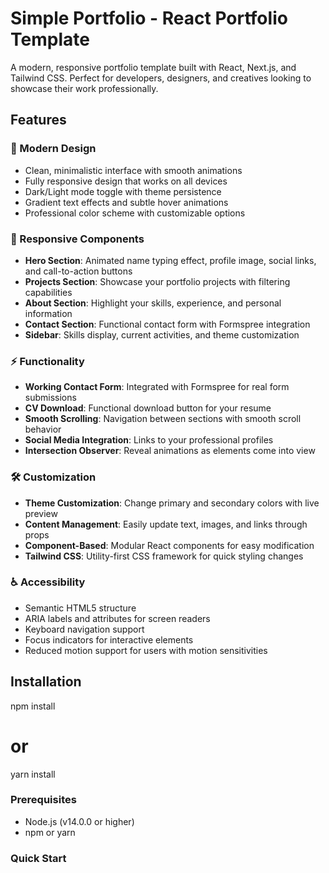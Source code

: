 # Simple Portfolio - React Portfolio Template

A modern, responsive portfolio template built with React, Next.js, and Tailwind CSS. Perfect for developers, designers, and creatives looking to showcase their work professionally.

## Features

### 🎨 Modern Design
- Clean, minimalistic interface with smooth animations
- Fully responsive design that works on all devices
- Dark/Light mode toggle with theme persistence
- Gradient text effects and subtle hover animations
- Professional color scheme with customizable options

### 📱 Responsive Components
- **Hero Section**: Animated name typing effect, profile image, social links, and call-to-action buttons
- **Projects Section**: Showcase your portfolio projects with filtering capabilities
- **About Section**: Highlight your skills, experience, and personal information
- **Contact Section**: Functional contact form with Formspree integration
- **Sidebar**: Skills display, current activities, and theme customization

### ⚡ Functionality
- **Working Contact Form**: Integrated with Formspree for real form submissions
- **CV Download**: Functional download button for your resume
- **Smooth Scrolling**: Navigation between sections with smooth scroll behavior
- **Social Media Integration**: Links to your professional profiles
- **Intersection Observer**: Reveal animations as elements come into view

### 🛠️ Customization
- **Theme Customization**: Change primary and secondary colors with live preview
- **Content Management**: Easily update text, images, and links through props
- **Component-Based**: Modular React components for easy modification
- **Tailwind CSS**: Utility-first CSS framework for quick styling changes

### ♿ Accessibility
- Semantic HTML5 structure
- ARIA labels and attributes for screen readers
- Keyboard navigation support
- Focus indicators for interactive elements
- Reduced motion support for users with motion sensitivities

## Installation

npm install
# or
yarn install

### Prerequisites
- Node.js (v14.0.0 or higher)
- npm or yarn

### Quick Start




